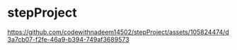 # stepProject




https://github.com/codewithnadeem14502/stepProject/assets/105824474/d3a7cb07-f2fe-46a9-b394-749af3689573

